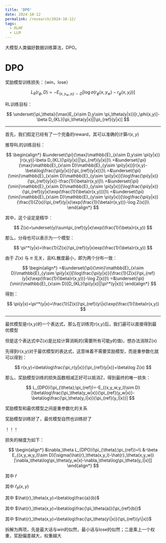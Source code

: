 ```yaml
---
title: 'DPO'
date: 2024-10-12
permalink: /research/2024-10-12/
tags:
  - RLHF
  - LLM
---
```


大模型人类偏好数据训练算法，DPO。

# DPO

奖励模型训练损失：（win，lose）

$$
L_R(r_{\phi},D)=-E_{(x,y_w,y_l)\sim D}[\log\sigma(r_\phi(x,y_w)-r_\phi(x,y_l))]
$$

RL训练目标：

$$
\underset{\pi_\theta}{\max}E_{x\sim D,y\sim \pi_\theta(y|x)}[r_\phi(x,y)]-\beta D_{KL}[\pi_\theta(y|x)||\pi_{ref}(y|x)]
$$

---

首先，我们假定已经有了一个完备的reward，其可以准确的计算$r(x,y)$

推导RL的训练目标：

$$
\begin{align*}
&\underset{\pi}{\max}\mathbb{E}_{x\sim D,y\sim \pi(y|x)}[r(x,y)]-\beta D_{KL}[\pi(y|x)||\pi_{ref}(y|x)]\\
=&\underset{\pi}{\max}\mathbb{E}_{x\sim D}\mathbb{E}_{y\sim \pi(y|x)}[r(x,y)-\beta\log\frac{\pi(y|x)}{\pi_{ref}(y|x)}]\\
=&\underset{\pi}{\min}\mathbb{E}_{x\sim D}\mathbb{E}_{y\sim \pi(y|x)}[\log\frac{\pi(y|x)}{\pi_{ref}(y|x)}-\frac{1}{\beta}r(x,y)]\\
=&\underset{\pi}{\min}\mathbb{E}_{x\sim D}\mathbb{E}_{y\sim \pi(y|x)}[\log\frac{\pi(y|x)}{\pi_{ref}(y|x)\exp(\frac{1}{\beta}r(x,y))}]\\
=&\underset{\pi}{\min}\mathbb{E}_{x\sim D}\mathbb{E}_{y\sim \pi(y|x)}[\log\frac{\pi(y|x)}{\frac{1}{Z(x)}\pi_{ref}(y|x)\exp(\frac{1}{\beta}r(x,y))}-\log Z(x)]\\
\end{align*}
$$

其中，这个设定是精华：

$$
Z(x)=\underset{y}\sum\pi_{ref}(y|x)\exp(\frac{1}{\beta}r(x,y))
$$

那么，分母也可以表示为一个模型：

$$
\pi^*(y|x)=\frac{1}{Z(x)}\pi_{ref}(y|x)exp(\frac{1}{\beta}r(x,y))
$$

由于 $Z(x)$ 与 $\pi$ 无关，且KL散度最小，即为两个分布一致：

$$
\begin{align*}
=&\underset{\pi}{\min}\mathbb{E}_{x\sim D}\mathbb{E}_{y\sim \pi(y|x)}[\log\frac{\pi(y|x)}{\frac{1}{Z(x)}\pi_{ref}(y|x)\exp(\frac{1}{\beta}r(x,y))}-\log Z(x)]\\
=&\underset{\pi}{\min}\mathbb{E}_{x\sim D}[D_{KL}(\pi(y|x)||\pi^*(y|x))]
\end{align*}
$$

得到：

$$
\pi(y|x)=\pi^*(y|x)=\frac{1}{Z(x)}\pi_{ref}(y\|x)\exp(\frac{1}{\beta}r(x,y))
$$

---

最优模型是r(x,y)的一个表达式，那么在训练完r(x,y)后，我们遍可以直接得到最优模型

但是这个表达式中Z(x)是比较计算消耗的(需要所有可能y的值)，想办法消除Z(x)

先得到r(x,y)对于最优模型的表达式，这意味着不需要奖励模型，而是重参数化就可以得到：

$$
r(x,y)=\beta\log\frac{\pi_r(y|x)}{\pi_{ref}(y|x)}+\beta\log Z(x)
$$

那么，奖励模型训练的损失函数相减正好可以抵消Z，得到最终的唯一损失：

$$
L_{DPO}(\pi_{\theta};\pi_{ref})=-E_{(x,y_w,y_l)\sim D}[\beta\log\frac{\pi_\theta(y_w|x)}{\pi_{ref}(y_w|x)}-\beta\log\frac{\pi_\theta(y_l|x)}{\pi_{ref}(y_l|x)}]
$$

奖励模型和最优模型之间是重参数化的关系

奖励模型训练好了，最优模型自然也训练好了

！！！

损失的梯度为如下：

$$
\begin{align*}
&\nabla_\theta L_{DPO}(\pi_{\theta};\pi_{ref})=\\
&-\beta E_{(x,y_w,y_l)\sim D}[\sigma(\hat{r}_\theta(x,y_l)-\hat{r}_\theta(x,y_w))[\nabla_\theta\log\pi_\theta(y_w|x)-\nabla_\theta\log\pi_\theta(y_l|x)]]
\end{align*}
$$

其中 $\hat{r}$

其中 $\hat{r}_\theta(x,y)$

其中 $\hat{r}_\theta(x,y)=\beta\log\frac{a}{b}$

其中 $\hat{r}_\theta(x,y)=\beta\log\frac{\pi_\theta(a)}{\pi_{ref}(b)}$

其中 $\hat{r}_\theta(x,y)=\beta\log\frac{\pi_\theta(y\|x)}{\pi_{ref}(y\|x)}$

拆解为两项，先是最大话与win的似然，最小话与lose的似然；二是乘上一个权重，奖励偏差越大，权重越大
